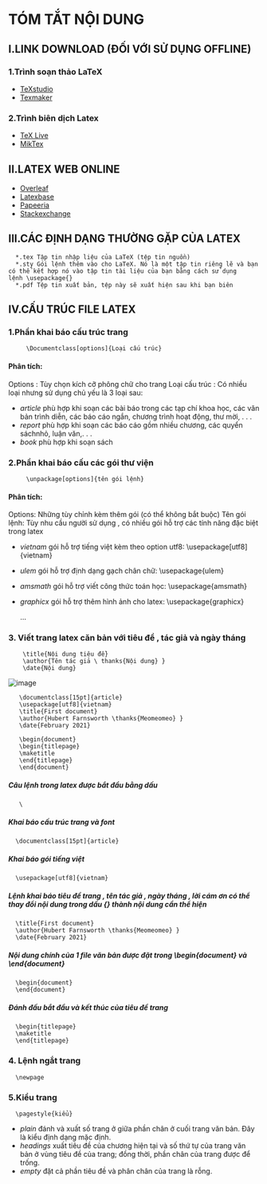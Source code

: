 # TÓM TẮT NỘI DUNG
## I.LINK DOWNLOAD (ĐỐI VỚI SỬ DỤNG OFFLINE)
### 1.Trình soạn thảo LaTeX
   - [TeXstudio](https://www.texstudio.org/)
   - [Texmaker](https://www.xm1math.net/texmaker/)
### 2.Trình biên dịch Latex
   - [TeX Live](https://www.tug.org/texlive/acquire-netinstall.html)
   - [MikTex](https://miktex.org/)
## II.LATEX WEB ONLINE
   - [Overleaf](https://www.overleaf.com/)
   - [Latexbase](https://latexbase.com/)
   - [Papeeria](https://papeeria.com/)
   - [Stackexchange](https://tex.stackexchange.com/)
## III.CÁC ĐỊNH DẠNG THƯỜNG GẶP CỦA LATEX
      *.tex Tập tin nhập liệu của LaTeX (tệp tin nguồn)
      *.sty Gói lệnh thêm vào cho LaTeX. Nó là một tập tin riêng lẽ và bạn có thể kết hợp nó vào tập tin tài liệu của bạn bằng cách sử dụng lệnh \usepackage{}
      *.pdf Tệp tin xuất bản, tệp này sẽ xuất hiện sau khi bạn biên
## IV.CẤU TRÚC FILE LATEX
   ### 1.Phần khai báo cấu trúc trang
         \Documentclass[options]{Loại cấu trúc}
   #### Phân tích:
   Options : Tùy chọn kích cỡ phông chữ cho trang
   Loại cấu trúc : Có nhiều loại nhưng sử dụng chủ yếu là 3 loại sau:
   - *article* phù hợp khi soạn các bài báo trong các tạp chí khoa học, các văn bản trình diễn, các báo cáo ngắn, chương trình hoạt động, thư mời, . . .
   - *report* phù hợp khi soạn các báo cáo gồm nhiều chương, các quyển sáchnhỏ, luận văn,. . .
   - *book* phù hợp khi soạn sách
   ### 2.Phần khai báo cấu các gói thư viện 
         \unpackage[options]{tên gói lệnh}
   #### Phân tích:
   Options: Những tùy chỉnh kèm thêm gói (có thể không bắt buộc)
   Tên gói lệnh: Tùy nhu cầu người sử dụng , có nhiều gói hỗ trợ các tính năng đặc biệt trong latex
   - *vietnam* gói hỗ trợ tiếng việt kèm theo option utf8:  \usepackage[utf8]{vietnam}
   - *ulem* gói hỗ trợ định dạng gạch chân chữ: \usepackage{ulem}
   - *amsmath* gói hỗ trợ viết công thức toán học: \usepackage{amsmath}
   - *graphicx* gói hỗ trợ thêm hình ảnh cho latex: \usepackage{graphicx}
  
       ...
   ### 3. Viết trang latex căn bản với tiêu đề , tác giả và ngày tháng
        
        \title{Nội dung tiêu đề}
        \author{Tên tác giả \ thanks{Nội dung} }
        \date{Nội dung}
        
   ![image](https://user-images.githubusercontent.com/79437149/119212209-0210de80-bae1-11eb-9614-a9ee30964cc1.png)
   
       \documentclass[15pt]{article}
       \usepackage[utf8]{vietnam}
       \title{First document}
       \author{Hubert Farnsworth \thanks{Meomeomeo} }
       \date{February 2021}

       \begin{document}   
       \begin{titlepage} 
       \maketitle
       \end{titlepage}
       \end{document}
   ##### Câu lệnh trong latex được bắt đầu bằng dấu 
       \
   ##### Khai báo cấu trúc trang và font
      \documentclass[15pt]{article}
   ##### Khai báo gói tiếng việt
      \usepackage[utf8]{vietnam}
   ##### Lệnh khai báo tiêu đề trang , tên tác giả , ngày tháng , lời cám ơn có thể thay đổi nội dung trong dấu {} thành nội dung cần thể hiện
      \title{First document}
      \author{Hubert Farnsworth \thanks{Meomeomeo} }
      \date{February 2021}
   ##### Nội dung chính của 1 file văn bản được đặt trong *\begin{document}* và *\end{document}*
      \begin{document}   
      \end{document}
   ##### Đánh đấu bắt đầu và kết thúc của tiêu đề trang   
      \begin{titlepage} 
      \maketitle
      \end{titlepage}
   ### 4. Lệnh ngắt trang
      \newpage
   ### 5.Kiểu trang
      \pagestyle{kiểu}
   - *plain* đánh và xuất số trang ở giữa phần chân ở cuối trang văn bản. Đây là kiểu định dạng mặc định.
   - *headings* xuất tiêu đề của chương hiện tại và số thứ tự của trang văn bản ở vùng tiêu đề của trang; đồng thời, phần chân của trang được để trống.
   - *empty* đặt cả phần tiêu đề và phân chân của trang là rỗng.


      
   
         
  

      
   
   

   
   





   

   
   

 


   
    

